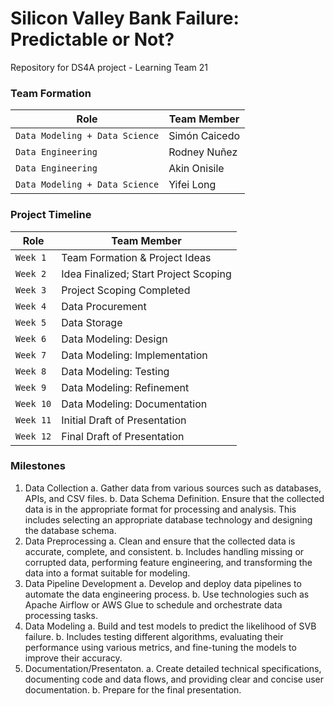 # Silicon Valley Bank Failure: Predictable or Not?
Repository for DS4A project - Learning Team 21

### Team Formation
|Role|Team Member|
|-------------------------------|-----------------------------|
|`Data Modeling + Data Science`|Simón Caicedo|
|`Data Engineering`|Rodney Nuñez|
|`Data Engineering`|Akin Onisile|
|`Data Modeling + Data Science`|Yifei Long|

### Project Timeline
|Role|Team Member|
|-------------------------------|-----------------------------|
|`Week 1`|Team Formation & Project Ideas|
|`Week 2`|Idea Finalized; Start Project Scoping|
|`Week 3`|Project Scoping Completed|
|`Week 4`|Data Procurement|
|`Week 5`|Data Storage|
|`Week 6`|Data Modeling: Design|
|`Week 7`|Data Modeling: Implementation|
|`Week 8`|Data Modeling: Testing|
|`Week 9`|Data Modeling: Refinement|
|`Week 10`|Data Modeling: Documentation|
|`Week 11`|Initial Draft of Presentation|
|`Week 12`|Final Draft of Presentation|

### Milestones
1. Data Collection
	a. Gather data from various sources such as databases, APIs, and CSV files.
	b. Data Schema Definition. Ensure that the collected data is in the appropriate format for processing and analysis. This includes selecting an appropriate database technology and designing the database schema.
2. Data Preprocessing
	a. Clean and ensure that the collected data is accurate, complete, and consistent.
	b. Includes handling missing or corrupted data, performing feature engineering, and transforming the data into a format suitable for modeling.
3. Data Pipeline Development
	a. Develop and deploy data pipelines to automate the data engineering process.
	b. Use technologies such as Apache Airflow or AWS Glue to schedule and orchestrate data processing tasks.
4. Data Modeling
	a.  Build and test models to predict the likelihood of SVB failure.
	b. Includes testing different algorithms, evaluating their performance using various metrics, and fine-tuning the models to improve their accuracy.
5. Documentation/Presentaton.
	a. Create detailed technical specifications, documenting code and data flows, and providing clear and concise user documentation.
	b. Prepare for the final presentation.
  
